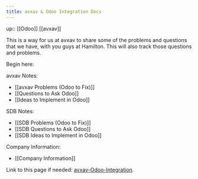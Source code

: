 ```yaml
---
title: avxav & Odoo Integration Docs
---
```

up:: [[Odoo]] [[avxav]]

This is a way for us at avxav to share some of the problems and questions that we have, with you guys at Hamilton. This will also track those questions and problems.

Begin here:

avxav Notes:
- [[avxav Problems (Odoo to Fix)]]
- [[Questions to Ask Odoo]]
- [[Ideas to Implement in Odoo]]

SDB Notes:
- [[SDB Problems (Odoo to Fix)]]
- [[SDB Questions to Ask Odoo]]
- [[SDB Ideas to Implement in Odoo]]

Company Information:
- [[Company Information]]

Link to this page if needed: [avxav-Odoo-Integration](https://aceofheaven.github.io/avxav-Odoo-integration/).